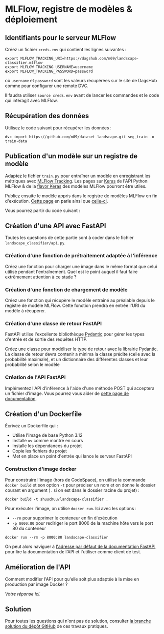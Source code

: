 # MLFlow, registre de modèles & déploiement

## Identifiants pour le serveur MLFlow

Créez un fichier `creds.env` qui contient les lignes suivantes&nbsp;:

    export MLFLOW_TRACKING_URI=https://dagshub.com/m09/landscape-classifier.mlflow
    export MLFLOW_TRACKING_USERNAME=username
    export MLFLOW_TRACKING_PASSWORD=password

où `username` et `password` sont les valeurs récupérées sur le site de DagsHub comme pour configurer une remote DVC.

Il faudra utiliser `source creds.env` avant de lancer les commandes et le code qui intéragit avec MLFlow.

## Récupération des données

Utilisez le code suivant pour récupérer les données&nbsp;:

    dvc import https://github.com/m09/dataset-landscape.git seg_train -o train-data

## Publication d'un modèle sur un registre de modèle

Adaptez le fichier `train.py` pour entraîner un modèle en enregistrant les métriques avec [MLFlow Tracking](https://mlflow.org/docs/latest/tracking.html). Les pages sur [Keras](https://mlflow.org/docs/latest/python_api/mlflow.keras.html) de l'API Python MLFlow & de la [flavor Keras](https://mlflow.org/docs/latest/models.html#keras-keras) des modèles MLFlow pourront être utiles.

Publiez ensuite le modèle appris dans le registre de modèles MLFlow en fin d'exécution. [Cette page](https://mlflow.org/docs/latest/models.html#keras-keras) en parle ainsi que [celle-ci](https://mlflow.org/docs/latest/model-registry.html#adding-an-mlflow-model-to-the-model-registry).

Vous pourrez partir du code suivant&nbsp;:

## Création d'une API avec FastAPI

Toutes les questions de cette partie sont à coder dans le fichier `landscape_classifier/api.py`.

### Création d'une fonction de prétraitement adaptée à l'inférence

Créez une fonction pour charger une image dans le même format que celui utilisé pendant l'entraînement. Quel est le point auquel il faut faire extrêmement attention à ce stade&nbsp;?

### Création d'une fonction de chargement de modèle

Créez une fonction qui récupère le modèle entraîné au préalable depuis le registre de modèle MLFlow. Cette fonction prendra en entrée l'URI du modèle à récupérer.

### Création d'une classe de retour FastAPI

FastAPI utilise l'excellente bibliothèque [Pydantic](https://docs.pydantic.dev/latest/) pour gérer les types d'entrée et de sortie des requêtes HTTP.

Créez une classe pour modéliser le type de retour avec la librairie Pydantic. La classe de retour devra contenir a minima la classe prédite (celle avec la probabilité maximale), et un dictionnaire des différentes classes et leur probabilité selon le modèle

### Création de l'API FastAPI

Implémentez l'API d'inférence à l'aide d'une méthode POST qui acceptera un fichier d'image. Vous pourrez vous aider de [cette page de documentation](https://fastapi.tiangolo.com/tutorial/request-files/).

## Création d'un Dockerfile

Écrivez un Dockerfile qui&nbsp;:

- Utilise l'image de base Python 3.12
- Installe `uv` comme montré en cours
- Installe les dépendances du projet
- Copie les fichiers du projet
- Met en place un point d'entrée qui lance le serveur FastAPI

### Construction d'image docker

Pour construire l'image (hors de CodeSpace), on utilise la commande `docker build` et son option `-t` pour préciser un nom et on donne le dossier courant en argument (`.` si on est dans le dossier racine du projet) :

```console
docker build -t shuuchuu/landscape-classifier .
```

Pour exécuter l'image, on utilise `docker run`. Ici avec les options :

- `--rm` pour supprimer le conteneur en fin d'exécution
- `-p 8000:80` pour rediriger le port 8000 de la machine hôte vers le port 80 du conteneur

```console
docker run --rm -p 8000:80 landscape-classifier
```

On peut alors naviguer à [l'adresse par défaut de la documentation FastAPI](https://localhost:8000/docs) pour lire la documentation de l'API et l'utiliser comme client de test.

## Amélioration de l'API

Comment modifier l'API pour qu'elle soit plus adaptée à la mise en production par image Docker ?

*Votre réponse ici.*

## Solution

Pour toutes les questions qui n'ont pas de solution, consulter [la branche solution du dépôt GitHub](https://github.com/shuuchuu/landscape-classifier/tree/solution) de ces travaux pratiques.
